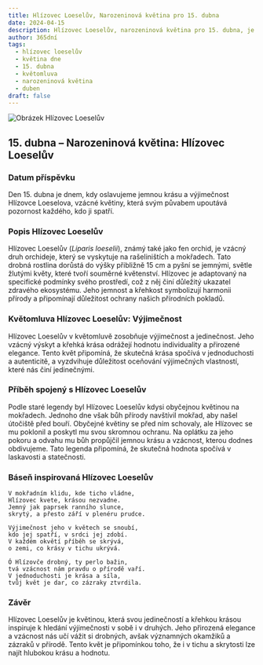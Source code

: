 ```yaml
---
title: Hlízovec Loeselův, Narozeninová květina pro 15. dubna
date: 2024-04-15
description: Hlízovec Loeselův, narozeninová květina pro 15. dubna, je symbolem Výjimečnost. Objevte její jedinečný význam, fascinující příběhy a poezii, která oslavuje její krásu.
author: 365dní
tags:
  - hlízovec loeselův
  - květina dne
  - 15. dubna
  - květomluva
  - narozeninová květina
  - duben
draft: false
---
```


![Obrázek Hlízovec Loeselův](https://cdn.pixabay.com/photo/2018/04/22/14/37/plant-3341215_960_720.jpg#center)

## 15. dubna – Narozeninová květina: Hlízovec Loeselův

### Datum příspěvku

Den 15. dubna je dnem, kdy oslavujeme jemnou krásu a výjimečnost Hlízovce Loeselova, vzácné květiny, která svým půvabem upoutává pozornost každého, kdo ji spatří.

### Popis Hlízovec Loeselův

Hlízovec Loeselův (_Liparis loeselii_), známý také jako fen orchid, je vzácný druh orchideje, který se vyskytuje na rašeliništích a mokřadech. Tato drobná rostlina dorůstá do výšky přibližně 15 cm a pyšní se jemnými, světle žlutými květy, které tvoří souměrné květenství. Hlízovec je adaptovaný na specifické podmínky svého prostředí, což z něj činí důležitý ukazatel zdravého ekosystému. Jeho jemnost a křehkost symbolizují harmonii přírody a připomínají důležitost ochrany našich přírodních pokladů.

### Květomluva Hlízovec Loeselův: Výjimečnost

Hlízovec Loeselův v květomluvě zosobňuje výjimečnost a jedinečnost. Jeho vzácný výskyt a křehká krása odrážejí hodnotu individuality a přirozené elegance. Tento květ připomíná, že skutečná krása spočívá v jednoduchosti a autenticitě, a vyzdvihuje důležitost oceňování výjimečných vlastností, které nás činí jedinečnými.

### Příběh spojený s Hlízovec Loeselův

Podle staré legendy byl Hlízovec Loeselův kdysi obyčejnou květinou na mokřadech. Jednoho dne však bůh přírody navštívil mokřad, aby našel útočiště před bouří. Obyčejné květiny se před ním schovaly, ale Hlízovec se mu poklonil a poskytl mu svou skromnou ochranu. Na oplátku za jeho pokoru a odvahu mu bůh propůjčil jemnou krásu a vzácnost, kterou dodnes obdivujeme. Tato legenda připomíná, že skutečná hodnota spočívá v laskavosti a statečnosti.

### Báseň inspirovaná Hlízovec Loeselův

```
V mokřadním klidu, kde ticho vládne,  
Hlízovec kvete, krásou nezvadne.  
Jemný jak paprsek ranního slunce,  
skrytý, a přesto září v plenéru prudce.  

Výjimečnost jeho v květech se snoubí,  
kdo jej spatří, v srdci jej zdobí.  
V každém okvětí příběh se skrývá,  
o zemi, co krásy v tichu ukrývá.  

Ó Hlízovče drobný, ty perlo bažin,  
tvá vzácnost nám pravdu o přírodě vaří.  
V jednoduchosti je krása a síla,  
tvůj květ je dar, co zázraky ztvrdila.  
```

### Závěr

Hlízovec Loeselův je květinou, která svou jedinečností a křehkou krásou inspiruje k hledání výjimečnosti v sobě i v druhých. Jeho přirozená elegance a vzácnost nás učí vážit si drobných, avšak významných okamžiků a zázraků v přírodě. Tento květ je připomínkou toho, že i v tichu a skrytosti lze najít hlubokou krásu a hodnotu.